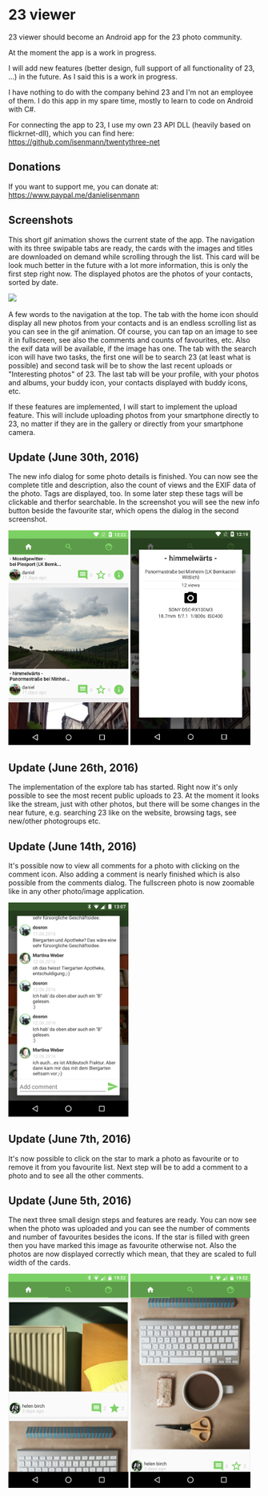 # 23 viewer

23 viewer should become an Android app for the 23 photo community. 

At the moment the app is a work in progress.

I will add new features (better design, full support of all functionality of 23, ...) in the future. As I said this is a work in progress.

I have nothing to do with the company behind 23 and I'm not an employee of them. I do this app in my spare time, mostly to learn to code on Android with C#.

For connecting the app to 23, I use my own 23 API DLL (heavily based on flickrnet-dll), which you can find here: https://github.com/isenmann/twentythree-net

## Donations

If you want to support me, you can donate at: https://www.paypal.me/danielisenmann

## Screenshots

This short gif animation shows the current state of the app. The navigation with its three swipable tabs are ready, the cards with the images and titles are downloaded on demand while scrolling through the list. This card will be look much better in the future with a lot more information, this is only the first step right now. The displayed photos are the photos of your contacts, sorted by date.

<img src="https://raw.githubusercontent.com/isenmann/23viewer/master/Screenshots/StreamAnimation.gif" width="240">

A few words to the navigation at the top. The tab with the home icon should display all new photos from your contacts and is an endless scrolling list as you can see in the gif animation. Of course, you can tap on an image to see it in fullscreen, see also the comments and counts of favourites, etc. Also the exif data will be available, if the image has one. The tab with the search icon will have two tasks, the first one will be to search 23 (at least what is possible) and second task will be to show the last recent uploads or "Interesting photos" of 23. The last tab will be your profile, with your photos and albums, your buddy icon, your contacts displayed with buddy icons, etc. 

If these features are implemented, I will start to implement the upload feature. This will include uploading photos from your smartphone directly to 23, no matter if they are in the gallery or directly from your smartphone camera.

## Update (June 30th, 2016)

The new info dialog for some photo details is finished. You can now see the complete title and description, also the count of views and the EXIF data of the photo. Tags are displayed, too. In some later step these tags will be clickable and therfor searchable. In the screenshot you will see the new info button beside the favourite star, which opens the dialog in the second screenshot. 

<img src="https://raw.githubusercontent.com/isenmann/23viewer/master/Screenshots/infoButton.png" width="240">
<img src="https://raw.githubusercontent.com/isenmann/23viewer/master/Screenshots/photoDetailsDialog.png" width="240">

## Update (June 26th, 2016)

The implementation of the explore tab has started. Right now it's only possible to see the most recent public uploads to 23. At the moment it looks like the stream, just with other photos, but there will be some changes in the near future, e.g. searching 23 like on the website, browsing tags, see new/other photogroups etc. 

## Update (June 14th, 2016)

It's possible now to view all comments for a photo with clicking on the comment icon. Also adding a comment is nearly finished which is also possible from the comments dialog. The fullscreen photo is now zoomable like in any other photo/image application.

<img src="https://raw.githubusercontent.com/isenmann/23viewer/master/Screenshots/commentsDialog.png" width="240">

## Update (June 7th, 2016)

It's now possible to click on the star to mark a photo as favourite or to remove it from you favourite list. Next step will be to add a comment to a photo and to see all the other comments.

## Update (June 5th, 2016)

The next three small design steps and features are ready. You can now see when the photo was uploaded and you can see the number of comments and number of favourites besides the icons. If the star is filled with green then you have marked this image as favourite otherwise not. Also the photos are now displayed correctly which mean, that they are scaled to full width of the cards. 

<img src="https://raw.githubusercontent.com/isenmann/23viewer/master/Screenshots/LatestScreenshot.png" width="240">
<img src="https://raw.githubusercontent.com/isenmann/23viewer/master/Screenshots/LatestScreenshot_2.png" width="240">
